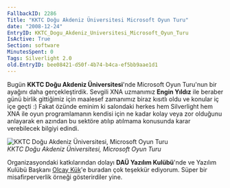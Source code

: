 ```yaml
---
FallbackID: 2286
Title: "KKTC Doğu Akdeniz Üniversitesi Microsoft Oyun Turu"
date: "2008-12-24"
EntryID: KKTC_Dogu_Akdeniz_Universitesi_Microsoft_Oyun_Turu
IsActive: True
Section: software
MinutesSpent: 0
Tags: Silverlight 2.0
old.EntryID: bee08421-d50f-4b74-b4ca-ef5bb9aae1d1
---
```

Bugün **KKTC Doğu Akdeniz Üniversitesi**'nde Microsoft Oyun Turu'nun bir
ayağını daha gerçekleştirdik. Sevgili XNA uzmanımız **Engin Yıldız** ile
beraber günü birlik gittiğimiz için maalesef zamanımız biraz kısıtlı
oldu ve konular iç içe geçti :) Fakat özünde eminim ki salondaki herkes
hem Silverlight hem XNA ile oyun programlamanın kendisi için ne kadar
kolay veya zor olduğunu anlayarak en azından bu sektöre atılıp atılmama
konusunda karar verebilecek bilgiyi edindi.

![KKTC Doğu Akdeniz Üniversitesi, Microsoft Oyun
Turu](media/KKTC_Dogu_Akdeniz_Universitesi_Microsoft_Oyun_Turu/24122008_1.jpg)\
*KKTC Doğu Akdeniz Üniversitesi, Microsoft Oyun Turu*

Organizasyondaki katkılarından dolayı **DAÜ Yazılım Kulübü**'nde ve
Yazılım Kulübü Başkanı [Olcay Kük](http://www.olcaykuk.com/)'e buradan
çok teşekkür ediyorum. Süper bir misafirperverlik örneği gösterirdiler
yine.


